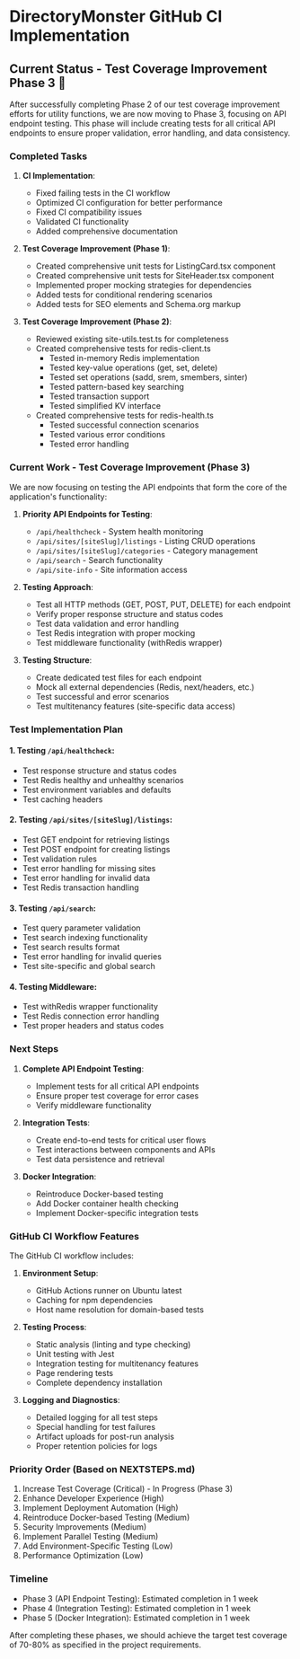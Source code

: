 # DirectoryMonster GitHub CI Implementation

## Current Status - Test Coverage Improvement Phase 3 🔄

After successfully completing Phase 2 of our test coverage improvement efforts for utility functions, we are now moving to Phase 3, focusing on API endpoint testing. This phase will include creating tests for all critical API endpoints to ensure proper validation, error handling, and data consistency.

### Completed Tasks

1. **CI Implementation**:
   - Fixed failing tests in the CI workflow
   - Optimized CI configuration for better performance
   - Fixed CI compatibility issues
   - Validated CI functionality
   - Added comprehensive documentation

2. **Test Coverage Improvement (Phase 1)**:
   - Created comprehensive unit tests for ListingCard.tsx component
   - Created comprehensive unit tests for SiteHeader.tsx component
   - Implemented proper mocking strategies for dependencies
   - Added tests for conditional rendering scenarios
   - Added tests for SEO elements and Schema.org markup

3. **Test Coverage Improvement (Phase 2)**:
   - Reviewed existing site-utils.test.ts for completeness
   - Created comprehensive tests for redis-client.ts
     - Tested in-memory Redis implementation
     - Tested key-value operations (get, set, delete)
     - Tested set operations (sadd, srem, smembers, sinter)
     - Tested pattern-based key searching
     - Tested transaction support
     - Tested simplified KV interface
   - Created comprehensive tests for redis-health.ts
     - Tested successful connection scenarios
     - Tested various error conditions
     - Tested error handling

### Current Work - Test Coverage Improvement (Phase 3)

We are now focusing on testing the API endpoints that form the core of the application's functionality:

1. **Priority API Endpoints for Testing**:
   - `/api/healthcheck` - System health monitoring
   - `/api/sites/[siteSlug]/listings` - Listing CRUD operations
   - `/api/sites/[siteSlug]/categories` - Category management
   - `/api/search` - Search functionality
   - `/api/site-info` - Site information access

2. **Testing Approach**:
   - Test all HTTP methods (GET, POST, PUT, DELETE) for each endpoint
   - Verify proper response structure and status codes
   - Test data validation and error handling
   - Test Redis integration with proper mocking
   - Test middleware functionality (withRedis wrapper)

3. **Testing Structure**:
   - Create dedicated test files for each endpoint
   - Mock all external dependencies (Redis, next/headers, etc.)
   - Test successful and error scenarios
   - Test multitenancy features (site-specific data access)

### Test Implementation Plan

#### 1. Testing `/api/healthcheck`:
- Test response structure and status codes
- Test Redis healthy and unhealthy scenarios
- Test environment variables and defaults
- Test caching headers

#### 2. Testing `/api/sites/[siteSlug]/listings`:
- Test GET endpoint for retrieving listings
- Test POST endpoint for creating listings
- Test validation rules
- Test error handling for missing sites
- Test error handling for invalid data
- Test Redis transaction handling

#### 3. Testing `/api/search`:
- Test query parameter validation
- Test search indexing functionality
- Test search results format
- Test error handling for invalid queries
- Test site-specific and global search

#### 4. Testing Middleware:
- Test withRedis wrapper functionality
- Test Redis connection error handling
- Test proper headers and status codes

### Next Steps

1. **Complete API Endpoint Testing**:
   - Implement tests for all critical API endpoints
   - Ensure proper test coverage for error cases
   - Verify middleware functionality

2. **Integration Tests**:
   - Create end-to-end tests for critical user flows
   - Test interactions between components and APIs
   - Test data persistence and retrieval

3. **Docker Integration**:
   - Reintroduce Docker-based testing
   - Add Docker container health checking
   - Implement Docker-specific integration tests

### GitHub CI Workflow Features

The GitHub CI workflow includes:

1. **Environment Setup**:
   - GitHub Actions runner on Ubuntu latest
   - Caching for npm dependencies 
   - Host name resolution for domain-based tests

2. **Testing Process**:
   - Static analysis (linting and type checking)
   - Unit testing with Jest
   - Integration testing for multitenancy features
   - Page rendering tests
   - Complete dependency installation

3. **Logging and Diagnostics**:
   - Detailed logging for all test steps
   - Special handling for test failures
   - Artifact uploads for post-run analysis
   - Proper retention policies for logs

### Priority Order (Based on NEXTSTEPS.md)

1. Increase Test Coverage (Critical) - In Progress (Phase 3)
2. Enhance Developer Experience (High)
3. Implement Deployment Automation (High)
4. Reintroduce Docker-based Testing (Medium)
5. Security Improvements (Medium)
6. Implement Parallel Testing (Medium)
7. Add Environment-Specific Testing (Low)
8. Performance Optimization (Low)

### Timeline

- Phase 3 (API Endpoint Testing): Estimated completion in 1 week
- Phase 4 (Integration Testing): Estimated completion in 1 week
- Phase 5 (Docker Integration): Estimated completion in 1 week

After completing these phases, we should achieve the target test coverage of 70-80% as specified in the project requirements.
